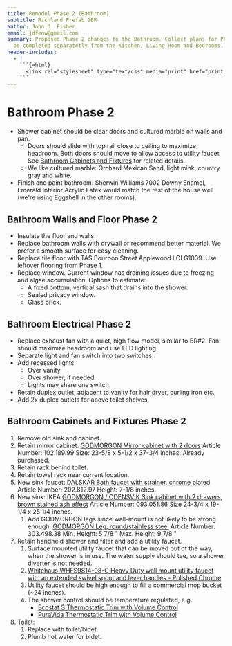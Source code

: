 ```yaml
---
title: Remodel Phase 2 (Bathroom)
subtitle: Richland Prefab 2BR
author: John D. Fisher
email: jdfenw@gmail.com
summary: Proposed Phase 2 changes to the Bathroom. Collect plans for Phase 2 to
  be completed separatetly from the Kitchen, Living Room and Bedrooms.
header-includes:
  - |
    ```{=html}
      <link rel="stylesheet" type="text/css" media="print" href="print.css" />
    ```
---
```


<!-- markdownlint-disable MD025 -->

# Bathroom Phase 2

<!-- markdownlint-enable MD025 -->

- Shower cabinet should be clear doors and cultured marble on walls and pan.
  - Doors should slide with top rail close to ceiling to maximize
    headroom. Both doors should move to allow access to utility faucet See
    [Bathroom Cabinets and Fixtures](#bathroom-cabinets-and-fixtures-phase-2)
    for related details.
  - We like cultured marble: Orchard Mexican Sand, light mink, country gray and
    white.
- Finish and paint bathroom. Sherwin Williams 7002 Downy Enamel, Emerald
  Interior Acrylic Latex would match the rest of the house well (we're using
  Eggshell in the other rooms).

## Bathroom Walls and Floor Phase 2

- Insulate the floor and walls.
- Replace bathroom walls with drywall or recommend better material. We prefer a
  smooth surface for easy cleaning.
- Replace tile floor with TAS Bourbon Street Applewood LOLG1039. Use leftover
  flooring from Phase 1.
- Replace window. Current window has draining issues due to freezing and algae
  accumulation. Options to estimate:
  - A fixed bottom, vertical sash that drains into the shower.
  - Sealed privacy window.
  - Glass brick.

## Bathroom Electrical Phase 2

- Replace exhaust fan with a quiet, high flow model, similar to BR#2. Fan
  should maximize headroom and use LED lighting.
- Separate light and fan switch into two switches.
- Add recessed lights:
  - Over vanity
  - Over shower, if needed.
  - Lights may share one switch.
- Retain duplex outlet, adjacent to vanity for hair dryer, curling iron etc.
- Add 2x duplex outlets for above toilet shelves.

## Bathroom Cabinets and Fixtures Phase 2

1. Remove old sink and cabinet.
2. Retain mirror cabinet:
   <!-- markdownlint-disable MD013 -->
   [GODMORGON Mirror cabinet with 2 doors](https://www.ikea.com/us/en/catalog/products/10218999/ "GODMORGON")
   <!-- markdownlint-enable MD013 -->
   Article Number: 102.189.99 Size: 23-5/8 x 5-1/2 x 37-3/4 inches. Already purchased.
3. Retain rack behind toilet.
4. Retain towel rack near current location.
   <!-- markdownlint-disable MD013 -->
5. New sink faucet: [DALSKÄR Bath faucet with strainer, chrome plated](https://www.ikea.com/us/en/catalog/products/20281297/ "DALSKÄR")
   <!-- markdownlint-enable MD013 -->
   Article Number: 202.812.97 Height: 7-1/8 inches.
6. New sink: IKEA
   <!-- markdownlint-disable MD013 -->
   [GODMORGON / ODENSVIK Sink cabinet with 2 drawers, brown stained ash effect](https://www.ikea.com/us/en/p/godmorgon-odensvik-sink-cabinet-with-2-drawers-brown-stained-ash-effect-dalskaer-faucet-s09305186/#content "GODMORGON / ODENSVIK")
   <!-- markdownlint-enable MD013 -->
   Article Number: 093.051.86 Size 24-3/4 x 19-1/4 x 25 1/4 inches.
   1. Add GODMORGON legs since wall-mount is not likely to be strong enough.
      <!-- markdownlint-disable MD013 -->
      [GODMORGON Leg, round/stainless steel](https://www.ikea.com/us/en/p/godmorgon-leg-round-stainless-steel-30349838/ "GODMORGON Leg")
      <!-- markdownlint-enable MD013 -->
      Article Number: 303.498.38 Min. Height: 5 7/8 " Max. Height: 9 7/8 "
7. Retain handheld shower and filter and add a utility faucet.
   1. Surface mounted utility faucet that can be moved out of the way,
      when the shower is in use. The water supply should tee, so a shower
      diverter is not needed.
      <!-- markdownlint-disable MD013 -->
   2. [Whitehaus WHFS9814-08-C Heavy Duty wall mount utility faucet with an extended swivel spout and lever handles - Polished Chrome](https://www.amazon.com/Whitehaus-WHFS9814-08-C-utility-extended-handles/dp/B00HVJ1AC0/ref=sr_1_8?s=kitchen-bath&ie=UTF8&qid=1535126534&sr=1-8&keywords=wall+mounted+laundry+faucet&refinements=p_n_style_browse-bin%3A542706011)
      <!-- markdownlint-enable MD013 -->
   3. Utility faucet should be high enough to fill a commercial mop bucket
      (~24 inches).
   4. The shower control should be temperature regulated, e.g.:
      <!-- markdownlint-disable MD013 -->
      - [Ecostat S Thermostatic Trim with Volume Control](https://www.hansgrohe-usa.com/articledetail-ecostat-thermostatic-trim-s-with-volume-control-and-diverter-04231000)
      - [PuraVida Thermostatic Trim with Volume Control](https://www.hansgrohe-usa.com/articledetail-puravida-thermostatic-trim-with-volume-control-and-diverter-15771001)
      <!-- markdownlint-enable MD013 -->
8. Toilet:
   1. Replace with toilet/bidet.
   2. Plumb hot water for bidet.
      <!-- markdownlint-enable MD013 -->
